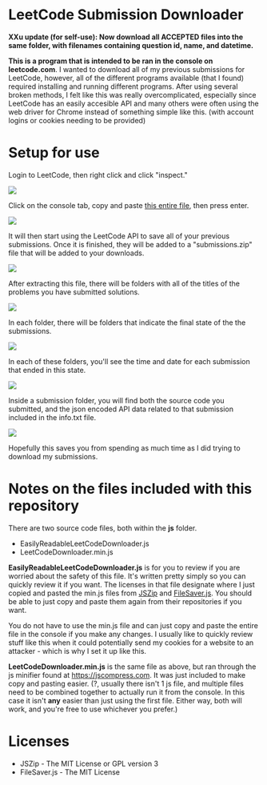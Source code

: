 # LeetCode Submission Downloader

**XXu update (for self-use): Now download all ACCEPTED files into the same folder, with filenames containing question id, name, and datetime.**


**This is a program that is intended to be ran in the console on leetcode.com**. I wanted to download all of my previous submissions for LeetCode, however, all of the different programs available (that I found) required installing and running different programs. After using several broken methods, I felt like this was really overcomplicated, especially since LeetCode has an easily accesible API and many others were often using the web driver for Chrome instead of something simple like this. (with account logins or cookies needing to be provided)

# Setup for use

Login to LeetCode, then right click and click "inspect."

![](img/5.png)

Click on the console tab, copy and paste [this entire file](js/LeetCodeDownloader.min.js), then press enter.

![](img/6.png)

It will then start using the LeetCode API to save all of your previous submissions. Once it is finished, they will be added to a "submissions.zip" file that will be added to your downloads.

![](img/7.png)

After extracting this file, there will be folders with all of the titles of the problems you have submitted solutions.

![](img/1.png)

In each folder, there will be folders that indicate the final state of the the submissions.

![](img/2.png)

In each of these folders, you'll see the time and date for each submission that ended in this state.

![](img/3.png)

Inside a submission folder, you will find both the source code you submitted, and the json encoded API data related to that submission included in the info.txt file.

![](img/4.png)

Hopefully this saves you from spending as much time as I did trying to download my submissions.

# Notes on the files included with this repository

There are two source code files, both within the **js** folder. 

- EasilyReadableLeetCodeDownloader.js
- LeetCodeDownloader.min.js

**EasilyReadableLeetCodeDownloader.js** is for you to review if you are worried about the safety of this file. It's written pretty simply so you can quickly review it if you want. The licenses in that file designate where I just copied and pasted the min.js files from [JSZip](https://github.com/Stuk/jszip/) and [FileSaver.js](https://github.com/eligrey/FileSaver.js/). You should be able to just copy and paste them again from their repositories if you want. 

You do not have to use the min.js file and can just copy and paste the entire file in the console if you make any changes. I usually like to quickly review stuff like this when it could potentially send my cookies for a website to an attacker - which is why I set it up like this.

**LeetCodeDownloader.min.js** is the same file as above, but ran through the js minifier found at https://jscompress.com. It was just included to make copy and pasting easier. (?, usually there isn't 1 js file, and multiple files need to be combined together to actually run it from the console. In this case it isn't **any** easier than just using the first file. Either way, both will work, and you're free to use whichever you prefer.)

# Licenses

- JSZip - The MIT License or GPL version 3
- FileSaver.js - The MIT License

